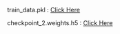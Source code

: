train_data.pkl : [Click Here](https://drive.google.com/file/d/1_TITtqpcBiyeht9rCmhx-bBQBMvms8K8/view?usp=sharing)

checkpoint_2.weights.h5 : [Click Here](https://drive.google.com/file/d/1iVCk2QzT2LncnnfEDMCYTXxWTCBr5u-4/view?usp=sharing)